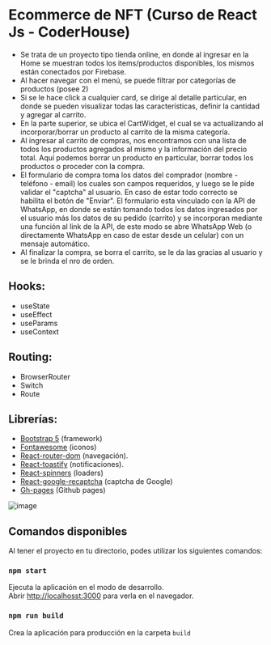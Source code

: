 # Ecommerce de NFT (Curso de React Js - CoderHouse)

- Se trata de un proyecto tipo tienda online, en donde al ingresar en la Home se muestran todos los items/productos disponibles, los mismos están conectados por Firebase.
- Al hacer navegar con el menú, se puede filtrar por categorías de productos (posee 2)
- Si se le hace click a cualquier card, se dirige al detalle particular, en donde se pueden visualizar todas las características, definir la cantidad y agregar al carrito.
- En la parte superior, se ubica el CartWidget, el cual se va actualizando al incorporar/borrar un producto al carrito de la misma categoría.
- Al ingresar al carrito de compras, nos encontramos con una lista de todos los productos agregados al mismo y la información del precio total. Aquí podemos borrar un producto en particular, borrar todos los productos o proceder con la compra.
- El formulario de compra toma los datos del comprador (nombre - teléfono - email) los cuales son campos requeridos, y luego se le pide validar el "captcha" al usuario. En caso de estar todo correcto se habilita el botón
 de "Enviar". El formulario esta vinculado con la API de WhatsApp, en donde se están tomando todos los datos ingresados por el usuario más los datos de su pedido (carrito) y se incorporan mediante una función al link de la API, de este modo se abre WhatsApp Web (o directamente WhatsApp en caso de estar desde un celular) con un mensaje automático.
- Al finalizar la compra, se borra el carrito, se le da las gracias al usuario y se le brinda el nro de orden.

## Hooks:
- useState
- useEffect
- useParams
- useContext

## Routing:
- BrowserRouter
- Switch
- Route

## Librerías:
- [Bootstrap 5](https://getbootstrap.com/) (framework)
- [Fontawesome](https://fontawesome.com/) (iconos)
- [React-router-dom](https://www.npmjs.com/package/react-router-dom) (navegación).
- [React-toastify](https://www.npmjs.com/package/react-toastify) (notificaciones).
- [React-spinners](https://www.npmjs.com/package/react-spinners) (loaders)
- [React-google-recaptcha](https://www.npmjs.com/package/react-google-recaptcha) (captcha de Google)
- [Gh-pages](https://www.npmjs.com/package/gh-pages) (Github pages)

![image](https://github.com/AxelMullins/Cryptoart-Axel-Mullins/blob/master/src/assets/gif/CryptoArt.gif)

## Comandos disponibles

Al tener el proyecto en tu directorio, podes utilizar los siguientes comandos:

### `npm start`

Ejecuta la aplicación en el modo de desarrollo.\
Abrir [http://localhosst:3000](http://localhost:3000) para verla en el navegador.
### `npm run build`

Crea la aplicación para producción en la carpeta `build`